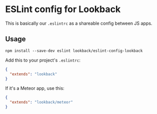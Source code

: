 # ESLint config for Lookback

This is basically our `.eslintrc` as a shareable config between JS apps.

## Usage

```
npm install --save-dev eslint lookback/eslint-config-lookback
```

Add this to your project's `.eslintrc`:

```json
{
  "extends": "lookback"
}
```

If it's a Meteor app, use this:

```json
{
  "extends": "lookback/meteor"
}
```
